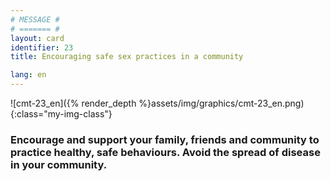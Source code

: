 ```yaml
---
# MESSAGE #
# ======= #
layout: card
identifier: 23
title: Encouraging safe sex practices in a community

lang: en
---
```


![cmt-23_en]({% render_depth %}assets/img/graphics/cmt-23_en.png){:class="my-img-class"}

### Encourage and support your family, friends and community to practice healthy, safe behaviours. Avoid the spread of disease in your community.
